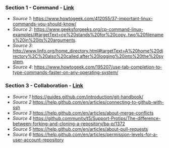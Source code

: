 ### Section 1 - Command - [Link](https://github.com/tejranu/miniproject-1/blob/master/Section%201%20-%20Command.md)
- *Source 1*: https://www.howtogeek.com/412055/37-important-linux-commands-you-should-know/
- *Source 2*: https://www.geeksforgeeks.org/cp-command-linux-examples/#targetText=cp%20stands%20for%20copy.,two%20filenames%20in%20its%20arguments.
- *Source 3*: http://www.linfo.org/home_directory.html#targetText=A%20home%20directory%2C%20also%20called,after%20logging%20into%20the%20system.
- *Source 4*: https://www.howtogeek.com/195207/use-tab-completion-to-type-commands-faster-on-any-operating-system/

### Section 3 - Collaboration - [Link](https://github.com/tejranu/miniproject/blob/master/Section%20-%203%20Collaboration.md)
- *Source 1* https://guides.github.com/introduction/git-handbook/
- *Source 2* https://help.github.com/en/articles/connecting-to-github-with-ssh
- *Source 3* https://help.github.com/en/articles/about-merge-conflicts
- *Source 4* https://github.community/t5/Support-Protips/The-difference-between-forking-and-cloning-a-repository/ba-p/1372
- *Source 5* https://help.github.com/en/articles/about-pull-requests
- *Source 6* https://help.github.com/en/articles/permission-levels-for-a-user-account-repository